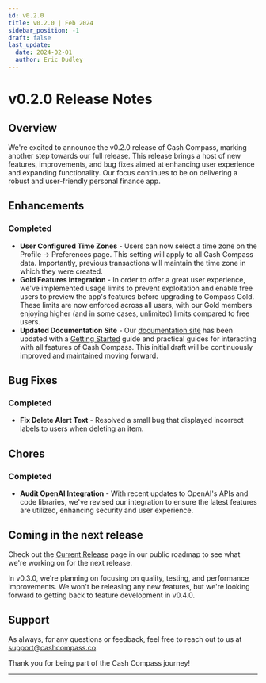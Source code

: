 ```yaml
---
id: v0.2.0
title: v0.2.0 | Feb 2024
sidebar_position: -1
draft: false
last_update:
  date: 2024-02-01
  author: Eric Dudley
---
```


# v0.2.0 Release Notes

## Overview

We're excited to announce the v0.2.0 release of Cash Compass, marking another step towards our full release. This release brings a host of new features, improvements, and bug fixes aimed at enhancing user experience and expanding functionality. Our focus continues to be on delivering a robust and user-friendly personal finance app.

## Enhancements

### Completed

- **User Configured Time Zones** - Users can now select a time zone on the Profile -> Preferences page. This setting will apply to all Cash Compass data. Importantly, previous transactions will maintain the time zone in which they were created.
- **Gold Features Integration** - In order to offer a great user experience, we've implemented usage limits to prevent exploitation and enable free users to preview the app's features before upgrading to Compass Gold. These limits are now enforced across all users, with our Gold members enjoying higher (and in some cases, unlimited) limits compared to free users.
- **Updated Documentation Site** - Our [documentation site](https://docs.cashcompass.co) has been updated with a [Getting Started](/docs/app/00-welcome.md) guide and practical guides for interacting with all features of Cash Compass. This initial draft will be continuously improved and maintained moving forward.

## Bug Fixes

### Completed

- **Fix Delete Alert Text** - Resolved a small bug that displayed incorrect labels to users when deleting an item.

## Chores

### Completed

- **Audit OpenAI Integration** - With recent updates to OpenAI's APIs and code libraries, we've revised our integration to ensure the latest features are utilized, enhancing security and user experience.

## Coming in the next release

Check out the [Current Release](https://github.com/users/ericdudley/projects/1/views/5) page in our public roadmap to see what we're working on for the next release.

In v0.3.0, we're planning on focusing on quality, testing, and performance improvements. We won't be releasing any new features, but we're looking forward to getting back to feature development in v0.4.0.

## Support

As always, for any questions or feedback, feel free to reach out to us at [support@cashcompass.co](mailto:support@cashcompass.co).

Thank you for being part of the Cash Compass journey!

---
